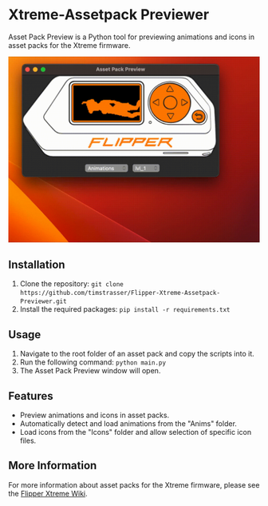 # Xtreme-Assetpack Previewer

Asset Pack Preview is a Python tool for previewing animations and icons in asset packs for the Xtreme firmware.

![Asset Pack Preview Screenshot](screenshot.gif)

## Installation

1. Clone the repository: `git clone https://github.com/timstrasser/Flipper-Xtreme-Assetpack-Previewer.git`
2. Install the required packages: `pip install -r requirements.txt`

## Usage

1. Navigate to the root folder of an asset pack and copy the scripts into it.
2. Run the following command: `python main.py`
3. The Asset Pack Preview window will open.

## Features

- Preview animations and icons in asset packs.
- Automatically detect and load animations from the "Anims" folder.
- Load icons from the "Icons" folder and allow selection of specific icon files.

## More Information

For more information about asset packs for the Xtreme firmware, please see the [Flipper Xtreme Wiki](https://github.com/ClaraCrazy/Flipper-Xtreme/wiki/Asset-Packs). 

